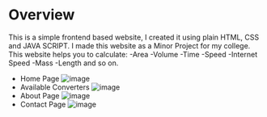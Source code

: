 # Overview

This is a simple frontend based website, I created it using plain HTML, CSS and JAVA SCRIPT. I made this website as a Minor Project for my college. 
This website helps you to calculate:
-Area 
-Volume
-Time
-Speed
-Internet Speed
-Mass
-Length and so on.

- Home Page
![image](https://github.com/user-attachments/assets/cf32fbf5-f24a-4427-a253-6be9469fec6c)
- Available Converters
![image](https://github.com/user-attachments/assets/20d99fa8-6497-43d9-9333-ab453e2bd85b)
- About Page
![image](https://github.com/user-attachments/assets/debaa38b-775b-4c60-9431-f22474b03803)
- Contact Page
![image](https://github.com/user-attachments/assets/f4a45d10-694c-4b5b-af67-78a96634dc9f)

